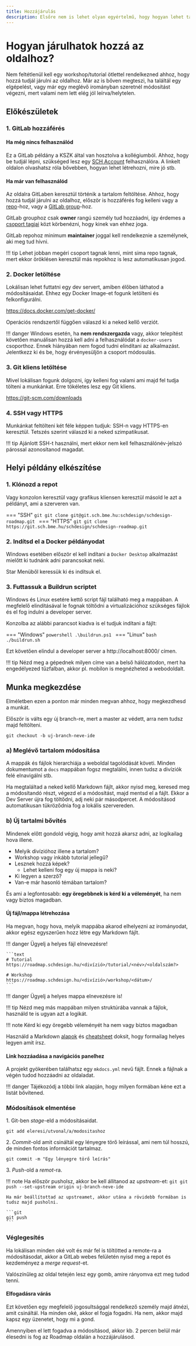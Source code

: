 ```yaml
---
title: Hozzájárulás
description: Elsőre nem is lehet olyan egyértelmű, hogy hogyan lehet tartalmilag bővíteni az oldalt. Ennek a lépésein megyünk végig.
---
```


# Hogyan járulhatok hozzá az oldalhoz?

Nem feltétlenül kell egy workshop/tutorial ötlettel rendelkezned ahhoz, hogy hozzá tudjál járulni az oldalhoz. Már az is bőven megteszi, ha találtál egy elgépelést, vagy már egy meglévő irományban szeretnél módosítást végezni, mert valami nem lett elég jól leírva/helytelen.

## Előkészületek

### 1. GitLab hozzáférés

#### Ha még nincs felhasználód

Ez a GitLab példány a KSZK által van hosztolva a kollégiumból. Ahhoz, hogy be tudjál lépni, szükséged lesz egy [SCH Account](https://kszk.sch.bme.hu/szolgaltatasaink/sch-account/) felhasználóra. A linkelt oldalon olvashatsz róla bővebben, hogyan lehet létrehozni, mire jó stb.

#### Ha már van felhasználód

Az oldalra GitLaben keresztül történik a tartalom feltöltése. Ahhoz, hogy hozzá tudjál járulni az oldalhoz, először is hozzáférés fog kelleni vagy a [repo](https://git.sch.bme.hu/schdesign/schdesign-roadmap)-hoz, vagy a [GitLab group](https://git.sch.bme.hu/schdesign)-hoz.

GitLab grouphoz csak **owner** rangú személy tud hozzáadni, így érdemes a [csoport tagjai](https://git.sch.bme.hu/groups/schdesign/-/group_members) közt körbenézni, hogy kinek van ehhez joga.

GitLab repohoz minimum **maintainer** joggal kell rendelkeznie a személynek, aki meg tud hívni.

!!! tip
    Lehet jobban megéri csoport tagnak lenni, mint sima repo tagnak, mert ekkor öröklésen keresztül más repokhoz is lesz automatikusan jogod.

### 2. Docker letöltése

Lokálisan lehet futtatni egy dev servert, amiben élőben láthatod a módosításaidat. Ehhez egy Docker Image-et fogunk letölteni és felkonfigurálni.

https://docs.docker.com/get-docker/

Operációs rendszertől függően válaszd ki a neked kellő verziót.

!!! danger
    Windows esetén, ha **nem rendszergazda** vagy, akkor telepítést követően manuálisan hozzá kell adni a felhasználódat a `docker-users` csoporthoz. Ennek hiányában nem fogod tudni elindítani az alkalmazást. Jelentkezz ki és be, hogy érvényesüljön a csoport módosulás.

### 3. Git kliens letöltése

Mivel lokálisan fogunk dolgozni, így kelleni fog valami ami majd fel tudja tölteni a munkánkat. Erre tökéletes lesz egy Git kliens.

https://git-scm.com/downloads

### 4. SSH vagy HTTPS

Munkánkat feltölteni két féle képpen tudjuk: SSH-n vagy HTTPS-en keresztül. Tetszés szerint válaszd ki a neked szimpatikusat.

!!! tip
    Ajánlott SSH-t használni, mert ekkor nem kell felhasználónév-jelszó párossal azonosítanod magadat.

## Helyi példány elkészítése

### 1. Klónozd a repot

Vagy konzolon keresztül vagy grafikus kliensen keresztül másold le azt a példányt, ami a szerveren van.

=== "SSH"
    ```git
    git clone git@git.sch.bme.hu:schdesign/schdesign-roadmap.git
    ```
=== "HTTPS"
    ```git
    git clone https://git.sch.bme.hu/schdesign/schdesign-roadmap.git
    ```

### 2. Indítsd el a Docker példányodat

Windows esetében először el kell indítani a `Docker Desktop` alkalmazást mielőtt ki tudnánk adni parancsokat neki.

Star Menüből keressük ki és indítsuk el.

### 3. Futtassuk a Buildrun scriptet

Windows és Linux esetére kettő script fájl található meg a mappában. A megfelelő elindításával le fognak töltődni a virtualizációhoz szükséges fájlok és el fog indulni a developer server.

Konzolba az alábbi parancsot kiadva is el tudjuk indítani a fájlt:

=== "Windows"
    ```powershell
    .\buildrun.ps1
    ```
=== "Linux"
    ```bash
    ./buildrun.sh
    ```

Ezt követően elindul a developer server a http://localhost:8000/ címen.

!!! tip
    Nézd meg a gépednek milyen címe van a belső hálózatodon, mert ha engedélyezed tűzfalban, akkor pl. mobilon is megnézheted a webodoldalt.

## Munka megkezdése

Elméletben ezen a ponton már minden megvan ahhoz, hogy megkezdhesd a munkát.

Először is válts egy új branch-re, mert a master az védett, arra nem tudsz majd feltölteni.

```git
git checkout -b uj-branch-neve-ide
```

### a) Meglévő tartalom módosítása

A mappák és fájlok hierarchiája a weboldal tagolódását követi. Minden dokumentumot a `docs` mappában fogsz megtalálni, innen tudsz a divíziók felé elnavigálni stb.

Ha megtaláltad a neked kellő Markdown fájlt, akkor nyisd meg, keresed meg a módosítandó részt, végezd el a módosítást, majd mentsd el a fájlt. Ekkor a Dev Server újra fog töltődni, adj neki pár másodpercet. A módosításod automatikusan tükröződnia fog a lokális szervereden.

### b) Új tartalmi bővítés

Mindenek előtt gondold végig, hogy amit hozzá akarsz adni, az logikailag hova illene.

- Melyik divízióhoz illene a tartalom?
- Workshop vagy inkább tutorial jellegű?
- Lesznek hozzá képek?
    - Lehet kelleni fog egy új mappa is neki?
- Ki legyen a szerző?
- Van-e már hasonló témában tartalom?

És ami a legfontosabb: **egy öregebbnek is kérd ki a véleményét**, ha nem vagy biztos magadban.

#### Új fájl/mappa létrehozása

Ha megvan, hogy hova, melyik mappába akarod elhelyezni az irományodat, akkor egész egyszerűen hozz létre egy Markdown fájlt.

!!! danger
    Ügyelj a helyes fájl elnevezésre!

    ```text
    # Tutorial
    https://roadmap.schdesign.hu/<divízió>/tutorial/<név>/<oldalszám?>

    # Workshop
    https://roadmap.schdesign.hu/<divízió>/workshop/<dátum>/
    ```

!!! danger
    Ügyelj a helyes mappa elnevezésre is!

!!! tip
    Nézd meg más mappában milyen struktúrába vannak a fájlok, használd te is ugyan azt a logikát.

!!! note
    Kérd ki egy öregebb véleményét ha nem vagy biztos magadban

Használd a Markdown [alapok](/schdesign/tutorial/markdown-alapok/) és [cheatsheet](/schdesign/tutorial/markdown-cheatsheet/) doksit, hogy formailag helyes legyen amit írsz.

#### Link hozzáadása a navigációs panelhez

A projekt gyökerében találhatsz egy `mkdocs.yml` nevű fájlt. Ennek a fájlnak a végén tudod hozzáadni az oldaladat.

!!! danger
    Tájékozódj a többi link alapján, hogy milyen formában kéne ezt a listát bővítened.

### Módosítások elmentése

1\. Git-ben *stage*-eld a módosításaidat.

```git
git add eleresi/utvonal/a/modositashoz
```

2\. *Commit*-old amit csináltál egy lényegre törő leírással, ami nem túl hosszú, de minden fontos információt tartalmaz.

```git
git commit -m "Egy lényegre törő leírás"
```

3\. *Push*-old a *remot*-ra.

!!! note
    Ha először pusholsz, akkor be kell állítanod az *upstream*-et:
    ```git
    git push --set-upstream origin uj-branch-neve-ide
    ```

    Ha már beállítottad az upstreamet, akkor utána a rövidebb formában is tudsz majd pusholni.

    ```git
    git push
    ```

### Véglegesítés

Ha lokálisan minden oké volt és már fel is töltötted a remote-ra a módosításodat, akkor a GitLab webes felületén nyisd meg a repot és kezdeményez a *merge request*-et.

Valószínűleg az oldal tetején lesz egy gomb, amire rányomva ezt meg tudod tenni.

#### Elfogadásra várás

Ezt követően egy megfelelő jogosultsággal rendelkező személy majd átnézi, amit csináltál. Ha minden oké, akkor el fogja fogadni. Ha nem, akkor majd kapsz egy üzenetet, hogy mi a gond.

Amennyiben el lett fogadva a módosításod, akkor kb. 2 percen belül már élesedni is fog az Roadmap oldalán a hozzájárulásod.